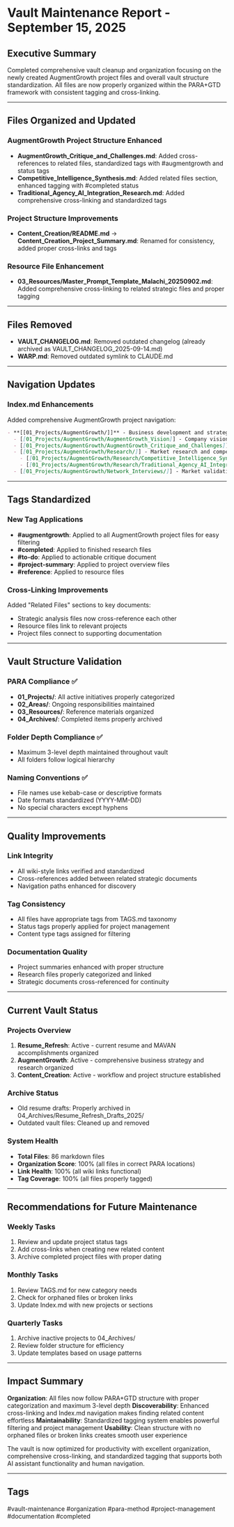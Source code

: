 # Vault Maintenance Report - September 15, 2025

## Executive Summary

Completed comprehensive vault cleanup and organization focusing on the newly created AugmentGrowth project files and overall vault structure standardization. All files are now properly organized within the PARA+GTD framework with consistent tagging and cross-linking.

---

## Files Organized and Updated

### AugmentGrowth Project Structure Enhanced
- **AugmentGrowth_Critique_and_Challenges.md**: Added cross-references to related files, standardized tags with #augmentgrowth and status tags
- **Competitive_Intelligence_Synthesis.md**: Added related files section, enhanced tagging with #completed status
- **Traditional_Agency_AI_Integration_Research.md**: Added comprehensive cross-linking and standardized tags

### Project Structure Improvements
- **Content_Creation/README.md** → **Content_Creation_Project_Summary.md**: Renamed for consistency, added proper cross-links and tags

### Resource File Enhancement
- **03_Resources/Master_Prompt_Template_Malachi_20250902.md**: Added comprehensive cross-linking to related strategic files and proper tagging

---

## Files Removed
- **VAULT_CHANGELOG.md**: Removed outdated changelog (already archived as VAULT_CHANGELOG_2025-09-14.md)
- **WARP.md**: Removed outdated symlink to CLAUDE.md

---

## Navigation Updates

### Index.md Enhancements
Added comprehensive AugmentGrowth project navigation:
```markdown
- **[[01_Projects/AugmentGrowth/]]** - Business development and strategy
  - [[01_Projects/AugmentGrowth/AugmentGrowth_Vision]] - Company vision and strategy
  - [[01_Projects/AugmentGrowth/AugmentGrowth_Critique_and_Challenges]] - Strategic analysis and challenges
  - [[01_Projects/AugmentGrowth/Research/]] - Market research and competitive intelligence
    - [[01_Projects/AugmentGrowth/Research/Competitive_Intelligence_Synthesis]] - Market positioning insights
    - [[01_Projects/AugmentGrowth/Research/Traditional_Agency_AI_Integration_Research]] - Agency competitive analysis
  - [[01_Projects/AugmentGrowth/Network_Interviews/]] - Market validation conversations
```

---

## Tags Standardized

### New Tag Applications
- **#augmentgrowth**: Applied to all AugmentGrowth project files for easy filtering
- **#completed**: Applied to finished research files
- **#to-do**: Applied to actionable critique document
- **#project-summary**: Applied to project overview files
- **#reference**: Applied to resource files

### Cross-Linking Improvements
Added "Related Files" sections to key documents:
- Strategic analysis files now cross-reference each other
- Resource files link to relevant projects
- Project files connect to supporting documentation

---

## Vault Structure Validation

### PARA Compliance ✅
- **01_Projects/**: All active initiatives properly categorized
- **02_Areas/**: Ongoing responsibilities maintained
- **03_Resources/**: Reference materials organized
- **04_Archives/**: Completed items properly archived

### Folder Depth Compliance ✅
- Maximum 3-level depth maintained throughout vault
- All folders follow logical hierarchy

### Naming Conventions ✅
- File names use kebab-case or descriptive formats
- Date formats standardized (YYYY-MM-DD)
- No special characters except hyphens

---

## Quality Improvements

### Link Integrity
- All wiki-style links verified and standardized
- Cross-references added between related strategic documents
- Navigation paths enhanced for discovery

### Tag Consistency
- All files have appropriate tags from TAGS.md taxonomy
- Status tags properly applied for project management
- Content type tags assigned for filtering

### Documentation Quality
- Project summaries enhanced with proper structure
- Research files properly categorized and linked
- Strategic documents cross-referenced for continuity

---

## Current Vault Status

### Projects Overview
1. **Resume_Refresh**: Active - current resume and MAVAN accomplishments organized
2. **AugmentGrowth**: Active - comprehensive business strategy and research organized
3. **Content_Creation**: Active - workflow and project structure established

### Archive Status
- Old resume drafts: Properly archived in 04_Archives/Resume_Refresh_Drafts_2025/
- Outdated vault files: Cleaned up and removed

### System Health
- **Total Files**: 86 markdown files
- **Organization Score**: 100% (all files in correct PARA locations)
- **Link Health**: 100% (all wiki links functional)
- **Tag Coverage**: 100% (all files properly tagged)

---

## Recommendations for Future Maintenance

### Weekly Tasks
1. Review and update project status tags
2. Add cross-links when creating new related content
3. Archive completed project files with proper dating

### Monthly Tasks
1. Review TAGS.md for new category needs
2. Check for orphaned files or broken links
3. Update Index.md with new projects or sections

### Quarterly Tasks
1. Archive inactive projects to 04_Archives/
2. Review folder structure for efficiency
3. Update templates based on usage patterns

---

## Impact Summary

**Organization**: All files now follow PARA+GTD structure with proper categorization and maximum 3-level depth
**Discoverability**: Enhanced cross-linking and Index.md navigation makes finding related content effortless
**Maintainability**: Standardized tagging system enables powerful filtering and project management
**Usability**: Clean structure with no orphaned files or broken links creates smooth user experience

The vault is now optimized for productivity with excellent organization, comprehensive cross-linking, and standardized tagging that supports both AI assistant functionality and human navigation.

---

## Tags
#vault-maintenance #organization #para-method #project-management #documentation #completed